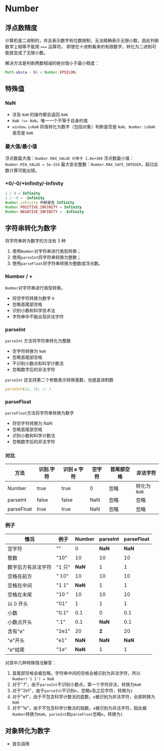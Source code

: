 # Number

## 浮点数精度

计算机是二进制的，并且表示数字有位数限制，无法精确表示无限小数，因此判断数学上相等不能用 `===` 运算符。
即使在十进制看来的有限数字，转化为二进制可能就变成了无限小数。

解决方法是判断两数相减的绝对值小于最小精度：

```js
Math.abs(a - b) < Number.EPSILON;
```

## 特殊值

### NaN

- 涉及 `NaN` 的操作都会返回 `NaN`
- `NaN !== NaN`，唯一一个不等于自身的值
- `window.isNaN` 将值转化为数字（包括对象）判断是否是 `NaN`，`Number.isNaN` 是否是 `NaN`

### 最大值/最小值

浮点数最大值：`Number.MAX_VALUE 约等于 1.8e+308`
浮点数最小值：`Number.MIN_VALUE = 5e-324`
最大安全整数：`Number.MAX_SAFE_INTEGER`，超过此数计算可能出错。

### +0/-0/+Infinity/-Infinity

```js
1 / 0 = Infinity
1 / -0 = -Infinity
Number.isFinite 判断是否 Infinity
Number.POSITIVE_INFINITY = Infinity
Number.NEGATIVE_INFINITY = -Infinity
```

## 字符串转化为数字

将字符串转为数字的方法有 3 种

1. 使用`Number`对字符串进行类型转换；
2. 使用`parseInt`将字符串转换为整数；
3. 使用`parseFloat`将字符串转换为整数或浮点数。

### Number / +

`Number`对字符串进行类型转换。

- 将空字符转换为数字 `0`
- 忽略首尾部空格
- 识别小数和科学技术法
- 字符串中不能出现非法字符

### parseInt

`parseInt` 方法将字符串转化为整数

- 空字符转换为 `NaN`
- 忽略首尾部空格
- 不识别小数点和科学计数法
- 忽略数字后的非法字符

`parseInt` 还支持第二个参数表示转换基数，也就是进制数

```js
parseInt(11, 2); // 3
```

### parseFloat

`parseFloat`方法将字符串转换为数字

- 将空字符转换为 NaN
- 忽略首尾部空格
- 识别小数和科学计数法
- 忽略数字后的非法字符

### 对比

| 方法       | 识别.字符 | 识别 e 字符 | 空字符 | 首尾部空格 | 非法字符    |
| ---------- | --------- | ----------- | ------ | ---------- | ----------- |
| Number     | true      | true        | 0      | 忽略       | 转化为`NaN` |
| parseInt   | false     | false       | NaN    | 忽略       | 忽略        |
| parseFloat | true      | true        | NaN    | 忽略       | 忽略        |

### 例子

| 情况               | 例子   | Number  | parseInt | parseFloat |
| ------------------ | ------ | ------- | -------- | ---------- |
| 空字符             | ""     | 0       | **NaN**  | **NaN**    |
| 整数               | "10"   | 10      | 10       | 10         |
| 数字后方有非法字符 | "1 只" | **NaN** | 1        | 1          |
| 空格在前方         | " 10"  | 10      | 10       | 10         |
| 空格在中间         | "1 1"  | **NaN** | 1        | 1          |
| 空格在末尾         | "10 "  | 10      | 10       | 10         |
| 以 0 开头          | "01"   | 1       | 1        | 1          |
| 小数               | "0.1"  | 0.1     | 0        | 0.1        |
| 小数点开头         | ".1"   | 0.1     | **NaN**  | 0.1        |
| 含有"e"            | "2e1"  | 20      | **2**    | 20         |
| "e"开头            | "e1"   | **NaN** | **NaN**  | **NaN**    |
| "e"结尾            | "1e"   | **NaN** | 1        | 1          |

对其中几种特殊情况解答：

1. 首尾部空格会被忽略，字符串中间的空格会被识别为非法字符，所以`Number('1 1') = NaN`
2. 对于".1"，由于`parseInt`不识别小数点，第一个字符非法，转换为`NaN`
3. 对于"2e1"，由于`parseInt`不识别`e`，忽略`e`及之后字符，转换为`2`
4. 对于"e1"，由于不包含科学计数法的底数，`e`被识别为非法字符，全部转换为`NaN`
5. 对于"1e"，由于不包含科学计数法的指数，`e`被识别为非法字符，因此被`Number`转换为`NaN`，`parseInt`和`parseFloat`忽略`e`，转换为`1`

## 对象转化为数字

- 首先调用
